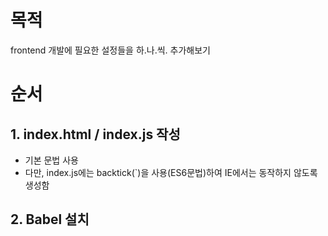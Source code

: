 # 목적 

frontend 개발에 필요한 설정들을 하.나.씩. 추가해보기


# 순서
## 1. index.html / index.js 작성 

- 기본 문법 사용 
- 다만, index.js에는 backtick(`)을 사용(ES6문법)하여 IE에서는 동작하지 않도록 생성함

## 2. Babel 설치 